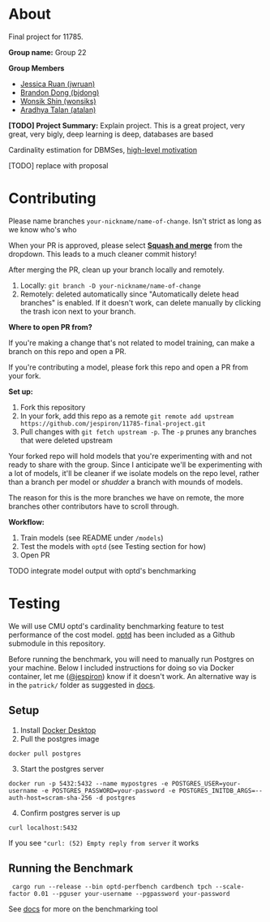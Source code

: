 # About

Final project for 11785.

**Group name:** Group 22

**Group Members**
* [Jessica Ruan (jwruan)](https://github.com/jespiron)
* [Brandon Dong (bjdong)](https://github.com/sad-ish-cat)
* [Wonsik Shin (wonsiks)](https://github.com/ceteris11)
* [Aradhya Talan (atalan)](https://github.com/aradhyatalan)

**[TODO] Project Summary:** Explain project. This is a great project, very great, very bigly, deep learning is deep, databases are based

Cardinality estimation for DBMSes, [high-level motivation](https://drive.google.com/file/d/17HtE_3dq_qvoLfBEnw9QUmRuJgxaqqkx/view?usp=sharing)

[TODO] replace with proposal

# Contributing

Please name branches `your-nickname/name-of-change`. Isn't strict as long as we know who's who

When your PR is approved, please select **[Squash and merge](https://www.lloydatkinson.net/posts/2022/should-you-squash-merge-or-merge-commit/)** from the dropdown. This leads to a much cleaner commit history!

After merging the PR, clean up your branch locally and remotely.
1. Locally: `git branch -D your-nickname/name-of-change`
2. Remotely: deleted automatically since "Automatically delete head branches" is enabled. If it doesn't work, can delete manually by clicking the trash icon next to your branch.

**Where to open PR from?**

If you're making a change that's not related to model training, can make a branch on this repo and open a PR.

If you're contributing a model, please fork this repo and open a PR from your fork.

**Set up:**
1. Fork this repository
2. In your fork, add this repo as a remote `git remote add upstream https://github.com/jespiron/11785-final-project.git`
3. Pull changes with `git fetch upstream -p`. The `-p` prunes any branches that were deleted upstream

Your forked repo will hold models that you're experimenting with and not ready to share with the group. Since I anticipate we'll be experimenting with a lot of models, it'll be cleaner if we isolate models on the repo level, rather than a branch per model or *shudder* a branch with mounds of models.

The reason for this is the more branches we have on remote, the more branches other contributors have to scroll through.

**Workflow:**
1. Train models (see README under `/models`)
2. Test the models with `optd` (see Testing section for how)
3. Open PR

TODO integrate model output with optd's benchmarking

# Testing

We will use CMU optd's cardinality benchmarking feature to test performance of the cost model. [optd](https://github.com/cmu-db/optd/tree/main) has been included as a Github submodule in this repository.

Before running the benchmark, you will need to manually run Postgres on your machine. Below I included instructions for doing so via Docker container, let me ([@jespiron](https://github.com/jespiron)) know if it doesn't work. An alternative way is in the `patrick/` folder as suggested in [docs](https://cmu-db.github.io/optd/cost_model_benchmarking.html).

## Setup
1. Install [Docker Desktop](https://www.docker.com/products/docker-desktop/)
2. Pull the postgres image

```docker pull postgres```

3. Start the postgres server

```docker run -p 5432:5432 --name mypostgres -e POSTGRES_USER=your-username -e POSTGRES_PASSWORD=your-password -e POSTGRES_INITDB_ARGS=--auth-host=scram-sha-256 -d postgres```

4. Confirm postgres server is up

```curl localhost:5432```

If you see `"curl: (52) Empty reply from server` it works

## Running the Benchmark
```
 cargo run --release --bin optd-perfbench cardbench tpch --scale-factor 0.01 --pguser your-username --pgpassword your-password
 ```

See [docs](https://cmu-db.github.io/optd/cost_model_benchmarking.html) for more on the benchmarking tool
